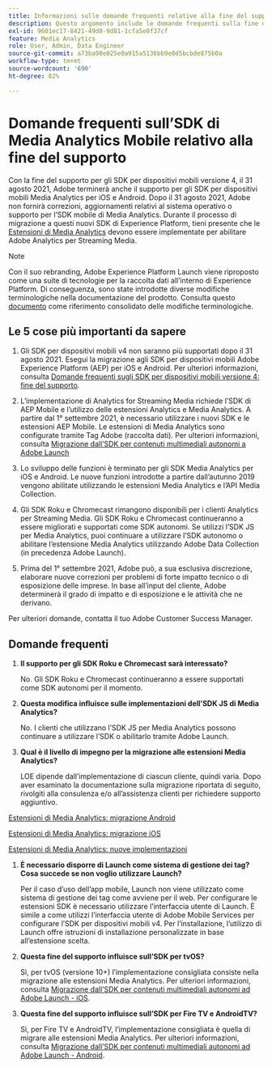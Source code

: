 ```yaml
---
title: Informazioni sulle domande frequenti relative alla fine del supporto dell’SDK di Media Analytics
description: Questo argomento include le domande frequenti sulla fine del supporto per gli SDK Media Analytics.
exl-id: 9601ec17-8421-49d0-9d81-1cfa5e8f37cf
feature: Media Analytics
role: User, Admin, Data Engineer
source-git-commit: a73ba98e025e0a915a5136bb9e0d5bcbde875b0a
workflow-type: tm+mt
source-wordcount: '690'
ht-degree: 82%

---
```


# Domande frequenti sull’SDK di Media Analytics Mobile relativo alla fine del supporto

Con la fine del supporto per gli SDK per dispositivi mobili versione 4, il 31 agosto 2021, Adobe terminerà anche il supporto per gli SDK per dispositivi mobili Media Analytics per iOS e Android. Dopo il 31 agosto 2021, Adobe non fornirà correzioni, aggiornamenti relativi al sistema operativo o supporto per l’SDK mobile di Media Analytics.  Durante il processo di migrazione a questi nuovi SDK di Experience Platform, tieni presente che le [Estensioni di Media Analytics](https://aep-sdks.gitbook.io/docs/using-mobile-extensions/adobe-media-analytics) devono essere implementate per abilitare Adobe Analytics per Streaming Media.

>[!NOTE]
>Con il suo rebranding, Adobe Experience Platform Launch viene riproposto come una suite di tecnologie per la raccolta dati all’interno di Experience Platform. Di conseguenza, sono state introdotte diverse modifiche terminologiche nella documentazione del prodotto. Consulta questo [documento](https://experienceleague.adobe.com/docs/experience-platform/tags/term-updates.html?lang=it) come riferimento consolidato delle modifiche terminologiche.


## Le 5 cose più importanti da sapere

1. Gli SDK per dispositivi mobili v4 non saranno più supportati dopo il 31 agosto 2021. Esegui la migrazione agli SDK per dispositivi mobili Adobe Experience Platform (AEP) per iOS e Android. Per ulteriori informazioni, consulta [Domande frequenti sugli SDK per dispositivi mobili versione 4: fine del supporto](https://aep-sdks.gitbook.io/docs/version-4-sdk-end-of-support-faq).

1. L’implementazione di Analytics for Streaming Media richiede l’SDK di AEP Mobile e l’utilizzo delle estensioni Analytics e Media Analytics. A partire dal 1° settembre 2021, è necessario utilizzare i nuovi SDK e le estensioni AEP Mobile.  Le estensioni di Media Analytics sono configurate tramite Tag Adobe (raccolta dati).  Per ulteriori informazioni, consulta [Migrazione dall’SDK per contenuti multimediali autonomi a Adobe Launch](/help/legacy/sdk-to-launch/sdk-to-launch-migration.md)

1. Lo sviluppo delle funzioni è terminato per gli SDK Media Analytics per iOS e Android.  Le nuove funzioni introdotte a partire dall’autunno 2019 vengono abilitate utilizzando le estensioni Media Analytics e l’API Media Collection.

1. Gli SDK Roku e Chromecast rimangono disponibili per i clienti Analytics per Streaming Media. Gli SDK Roku e Chromecast continueranno a essere migliorati e supportati come SDK autonomi.  Se utilizzi l’SDK JS per Media Analytics, puoi continuare a utilizzare l’SDK autonomo o abilitare l’estensione Media Analytics utilizzando Adobe Data Collection (in precedenza Adobe Launch).

1. Prima del 1° settembre 2021, Adobe può, a sua esclusiva discrezione, elaborare nuove correzioni per problemi di forte impatto tecnico o di esposizione delle imprese. In base all’input del cliente, Adobe determinerà il grado di impatto e di esposizione e le attività che ne derivano.

Per ulteriori domande, contatta il tuo Adobe Customer Success Manager.

## Domande frequenti

1. **Il supporto per gli SDK Roku e Chromecast sarà interessato?**

   No.  Gli SDK Roku e Chromecast continueranno a essere supportati come SDK autonomi per il momento.

1. **Questa modifica influisce sulle implementazioni dell’SDK JS di Media Analytics?**

   No.  I clienti che utilizzano l’SDK JS per Media Analytics possono continuare a utilizzare l’SDK o abilitarlo tramite Adobe Launch.

1. **Qual è il livello di impegno per la migrazione alle estensioni Media Analytics?**

   LOE dipende dall’implementazione di ciascun cliente, quindi varia.  Dopo aver esaminato la documentazione sulla migrazione riportata di seguito, rivolgiti alla consulenza e/o all’assistenza clienti per richiedere supporto aggiuntivo.

[Estensioni di Media Analytics: migrazione Android](/help/legacy/sdk-to-launch/sdk-to-launch-migration-platforms/sdk-to-launch-migration-android.md)

[Estensioni di Media Analytics: migrazione iOS](/help/legacy/sdk-to-launch/sdk-to-launch-migration-platforms/sdk-to-launch-migration-ios.md)

   [Estensioni di Media Analytics: nuove implementazioni](https://aep-sdks.gitbook.io/docs/using-mobile-extensions/adobe-media-analytics)

1. **È necessario disporre di Launch come sistema di gestione dei tag? Cosa succede se non voglio utilizzare Launch?**

   Per il caso d’uso dell’app mobile, Launch non viene utilizzato come sistema di gestione dei tag come avviene per il web.  Per configurare le estensioni SDK è necessario utilizzare l’interfaccia utente di Launch. È simile a come utilizzi l’interfaccia utente di Adobe Mobile Services per configurare l’SDK per dispositivi mobili v4. Per l’installazione, l’utilizzo di Launch offre istruzioni di installazione personalizzate in base all’estensione scelta.

1. **Questa fine del supporto influisce sull’SDK per tvOS?**

   Sì, per tvOS (versione 10+) l’implementazione consigliata consiste nella migrazione alle estensioni Media Analytics.  Per ulteriori informazioni, consulta [Migrazione dall’SDK per contenuti multimediali autonomi ad Adobe Launch - iOS](/help/legacy/sdk-to-launch/sdk-to-launch-migration-platforms/sdk-to-launch-migration-ios.md).

1. **Questa fine del supporto influisce sull’SDK per Fire TV e AndroidTV? &#x200B;**

   Sì, per Fire TV e AndroidTV, l’implementazione consigliata è quella di migrare alle estensioni Media Analytics.  Per ulteriori informazioni, consulta [Migrazione dall’SDK per contenuti multimediali autonomi ad Adobe Launch - Android](/help/legacy/sdk-to-launch/sdk-to-launch-migration-platforms/sdk-to-launch-migration-android.md).
